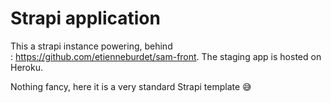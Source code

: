 # Strapi application

This a strapi instance powering, behind : https://github.com/etienneburdet/sam-front.
The staging app is hosted on Heroku.

Nothing fancy, here it is a very standard Strapi template 😅
